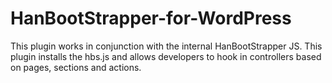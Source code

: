 # HanBootStrapper-for-WordPress
This plugin works in conjunction with the internal HanBootStrapper JS. This plugin installs the hbs.js and allows developers to hook in controllers based on pages, sections and actions.
